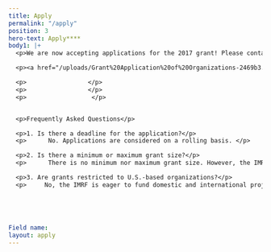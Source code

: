 ```yaml
---
title: Apply
permalink: "/apply"
position: 3
hero-text: Apply****
body1: |+
  <p>We are now accepting applications for the 2017 grant! Please contact NickHarnik@gmail.com with any questions regarding the application.</p>

  <p><a href="/uploads/Grant%20Application%20of%20Organizations-2469b3.docx" target="_blank">Download application</a></p>

  <p>                 </p>
  <p>                 </p>
  <p>                  </p>


  <p>Frequently Asked Questions</p>

  <p>1. Is there a deadline for the application?</p>
  <p>      No. Applications are considered on a rolling basis. </p>

  <p>2. Is there a minimum or maximum grant size?</p>
  <p>      There is no minimum nor maximum grant size. However, the IMRF will be unable to consider grants larger than $25,000 until 2018.</p>

  <p>3. Are grants restricted to U.S.-based organizations?</p>
  <p>     No, the IMRF is eager to fund domestic and international projects. So long as the focus of the research is connective tissue related, any organization may be considered for funding .</p>





Field name: 
layout: apply
---
```


